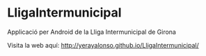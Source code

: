 LligaIntermunicipal
===================

Applicació per Android de la Lliga Intermunicipal de Girona

Visita la web aquí:
http://yerayalonso.github.io/LligaIntermunicipal/
